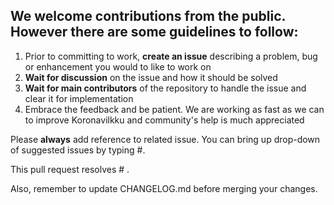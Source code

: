 ## We welcome contributions from the public. However there are some guidelines to follow:

1. Prior to committing to work, **create an issue** describing a problem, bug or enhancement you would to like to work on
2. **Wait for discussion** on the issue and how it should be solved
3. **Wait for main contributors** of the repository to handle the issue and clear it for implementation
4. Embrace the feedback and be patient. We are working as fast as we can to improve Koronavilkku and community's help is much appreciated

Please **always** add reference to related issue. You can bring up drop-down of suggested issues by typing #.

This pull request resolves # .

Also, remember to update CHANGELOG.md before merging your changes.
